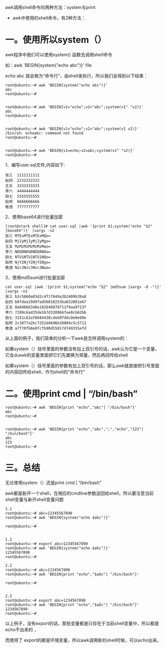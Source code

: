 awk调用shell命令的两种方法：system与print

- awk中使用的shell命令，有2种方法：

# 一。使用所以system（）

awk程序中我们可以使用system() 函数去调用shell命令

如：awk 'BEGIN{system("echo abc")}' file

echo abc 就会做为“命令行”，由shell来执行，所以我们会得到以下结果：

```
root@ubuntu:~# awk 'BEGIN{system("echo abc")}'
abc
root@ubuntu:~#


root@ubuntu:~# awk 'BEGIN{v1="echo";v2="abc";system(v1" "v2)}'
abc
root@ubuntu:~#


root@ubuntu:~# awk 'BEGIN{v1="echo";v2="abc";system(v1 v2)}'
/bin/sh: echoabc: command not found
root@ubuntu:~#


root@ubuntu:~# awk 'BEGIN{v1=echo;v2=abc;system(v1" "v2)}'
root@ubuntu:~#
```

1、编写user.sql文件,内容如下:
```
张三  1111111111
赵四  2222222222
王五  3333333333
李六  4444444444
田七  5555555555
贴吧  6666666666
敬酒  7777777777
```

2、使用base64进行批量加密
```
[root@stark shell]# cat user.sql |awk '{print $1;system("echo "$2" |base64")}' |xargs -n2
张三 MTExMTExMTExMQo=
赵四 MjIyMjIyMjIyMgo=
王五 MzMzMzMzMzMzMwo=
李六 NDQ0NDQ0NDQ0NAo=
田七 NTU1NTU1NTU1NQo=
贴吧 NjY2NjY2NjY2Ngo=
敬酒 Nzc3Nzc3Nzc3Nwo=
```

3、使用md5sum进行批量加密
```
cat user.sql |awk '{print $1;system("echo "$2" |md5sum |xargs -d -")}' |xargs -n2
张三 b2c5860a03d2c4f1f049a3b2409b39a8
赵四 b8fdaa19d9fad56810253ba652081e67
王五 8a848b6348e182648878711f9aa9713f
李六 7289c6ad35de1b7d3209b6fee0cb62bb
田七 3151c62af8684438cdeb9fddc0e0e99e
贴吧 2c2877a2bc7252d4696b38804c5c5711
敬酒 a7f70fb8e0fcfb90d55017d749355efd
```

从上面的例子，我们简单的分析一下awk是怎样调用system的：

如果system（）括号里面的参数没有加上双引号的话，awk认为它是一个变量，它会从awk的变量里面把它们先置换为常量，然后再回传给shell

如果system（）括号里面的参数有加上双引号的话，那么awk就直接把引号里面的内容回传给shell，作为shell的“命令行”


# 二。使用print cmd | “/bin/bash”
```
root@ubuntu:~# awk 'BEGIN{print "echo","abc"| "/bin/bash"}'
abc
root@ubuntu:~#


root@ubuntu:~# awk 'BEGIN{print "echo","abc",";","echo","123"| "/bin/bash"}'
abc
123
root@ubuntu:~#
```

# 三。总结

无论使用system（）还是print cmd | “/bin/bash”

awk都是新开一个shell，在相应的cmdline参数送回给shell，所以要注意当前shell变量与新开shell变量问题

```
1.1
root@ubuntu:~# abc=12345567890
root@ubuntu:~# awk 'BEGIN{system("echo $abc")}'

root@ubuntu:~#


1.2
root@ubuntu:~# export abc=12345567890
root@ubuntu:~# awk 'BEGIN{system("echo $abc")}'
12345567890
root@ubuntu:~#

2.1
root@ubuntu:~# abc=1234567890
root@ubuntu:~# awk 'BEGIN{print "echo","$abc"| "/bin/bash"}'

root@ubuntu:~#


2.2
root@ubuntu:~# export abc=1234567890
root@ubuntu:~# awk 'BEGIN{print "echo","$abc"| "/bin/bash"}'
1234567890
root@ubuntu:~#
```

以上例子，没有export的话，那些变量都是只存在于当前shell变量中，所以都是echo不出来的 ，

而使用了 export的都是环境变量，所以awk调用新的shell时候，可以echo出来。
